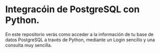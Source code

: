 # Integracóin de PostgreSQL con Python.

En este repositorio verás como acceder a la información de tu base de datos PostgreSQL a través de Python, mediante un Login sencillo y una consulta muy sencilla.
